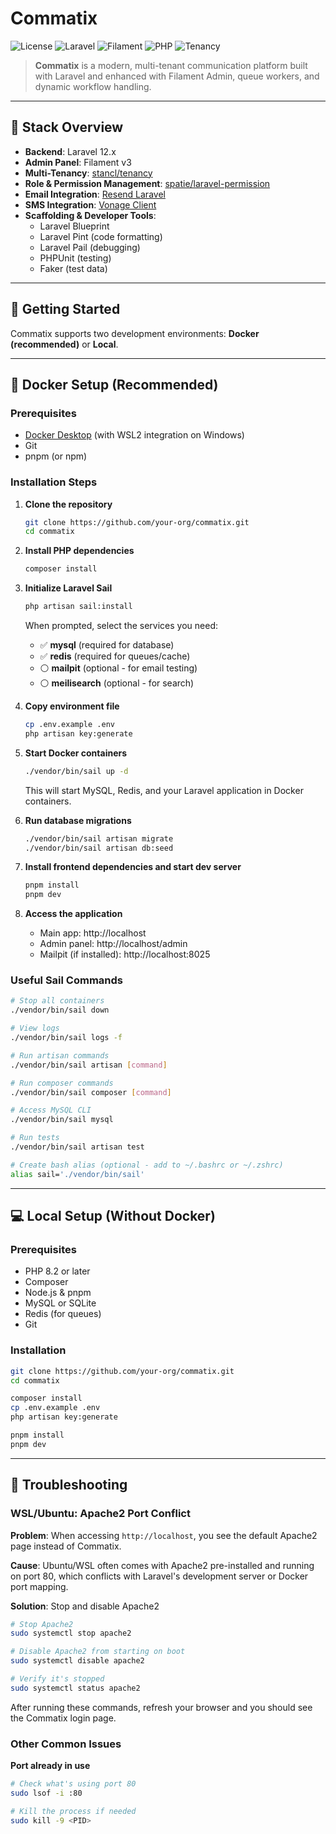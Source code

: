 # Commatix

![License](https://img.shields.io/badge/license-MIT-blue.svg)
![Laravel](https://img.shields.io/badge/laravel-12.x-red)
![Filament](https://img.shields.io/badge/admin-filament%203.x-orange)
![PHP](https://img.shields.io/badge/php-^8.2-blue)
![Tenancy](https://img.shields.io/badge/multi--tenant-stancl%203.5-green)

> **Commatix** is a modern, multi-tenant communication platform built with Laravel and enhanced with Filament Admin, queue workers, and dynamic workflow handling.

---

## 🧱 Stack Overview

- **Backend**: Laravel 12.x
- **Admin Panel**: Filament v3
- **Multi-Tenancy**: [stancl/tenancy](https://github.com/stancl/tenancy)
- **Role & Permission Management**: [spatie/laravel-permission](https://github.com/spatie/laravel-permission)
- **Email Integration**: [Resend Laravel](https://github.com/resend/resend-laravel)
- **SMS Integration**: [Vonage Client](https://github.com/Vonage/vonage-php-sdk-core)
- **Scaffolding & Developer Tools**:
    - Laravel Blueprint
    - Laravel Pint (code formatting)
    - Laravel Pail (debugging)
    - PHPUnit (testing)
    - Faker (test data)

---

## 🚀 Getting Started

Commatix supports two development environments: **Docker (recommended)** or **Local**.

---

## 🐳 Docker Setup (Recommended)

### Prerequisites

- [Docker Desktop](https://www.docker.com/products/docker-desktop) (with WSL2 integration on Windows)
- Git
- pnpm (or npm)

### Installation Steps

1. **Clone the repository**
   ```bash
   git clone https://github.com/your-org/commatix.git
   cd commatix
   ```

2. **Install PHP dependencies**
   ```bash
   composer install
   ```

3. **Initialize Laravel Sail**
   ```bash
   php artisan sail:install
   ```

   When prompted, select the services you need:
   - ✅ **mysql** (required for database)
   - ✅ **redis** (required for queues/cache)
   - ⚪ **mailpit** (optional - for email testing)
   - ⚪ **meilisearch** (optional - for search)

4. **Copy environment file**
   ```bash
   cp .env.example .env
   php artisan key:generate
   ```

5. **Start Docker containers**
   ```bash
   ./vendor/bin/sail up -d
   ```

   This will start MySQL, Redis, and your Laravel application in Docker containers.

6. **Run database migrations**
   ```bash
   ./vendor/bin/sail artisan migrate
   ./vendor/bin/sail artisan db:seed
   ```

7. **Install frontend dependencies and start dev server**
   ```bash
   pnpm install
   pnpm dev
   ```

8. **Access the application**
   - Main app: http://localhost
   - Admin panel: http://localhost/admin
   - Mailpit (if installed): http://localhost:8025

### Useful Sail Commands

```bash
# Stop all containers
./vendor/bin/sail down

# View logs
./vendor/bin/sail logs -f

# Run artisan commands
./vendor/bin/sail artisan [command]

# Run composer commands
./vendor/bin/sail composer [command]

# Access MySQL CLI
./vendor/bin/sail mysql

# Run tests
./vendor/bin/sail artisan test

# Create bash alias (optional - add to ~/.bashrc or ~/.zshrc)
alias sail='./vendor/bin/sail'
```

---

## 💻 Local Setup (Without Docker)

### Prerequisites

- PHP 8.2 or later
- Composer
- Node.js & pnpm
- MySQL or SQLite
- Redis (for queues)
- Git

### Installation

```bash
git clone https://github.com/your-org/commatix.git
cd commatix

composer install
cp .env.example .env
php artisan key:generate

pnpm install
pnpm dev
```

---

## 🐛 Troubleshooting

### WSL/Ubuntu: Apache2 Port Conflict

**Problem**: When accessing `http://localhost`, you see the default Apache2 page instead of Commatix.

**Cause**: Ubuntu/WSL often comes with Apache2 pre-installed and running on port 80, which conflicts with Laravel's development server or Docker port mapping.

**Solution**: Stop and disable Apache2

```bash
# Stop Apache2
sudo systemctl stop apache2

# Disable Apache2 from starting on boot
sudo systemctl disable apache2

# Verify it's stopped
sudo systemctl status apache2
```

After running these commands, refresh your browser and you should see the Commatix login page.

### Other Common Issues

**Port already in use**
```bash
# Check what's using port 80
sudo lsof -i :80

# Kill the process if needed
sudo kill -9 <PID>
